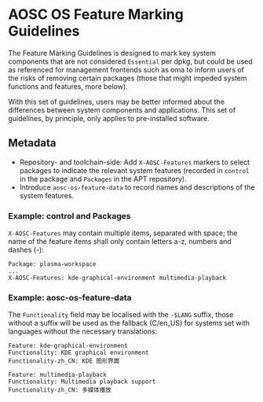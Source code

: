 AOSC OS Feature Marking Guidelines
===

The Feature Marking Guidelines is designed to mark key system components that
are not considered `Essential` per dpkg, but could be used as referenced for
management frontends such as oma to inform users of the risks of removing
certain packages (those that might impeded system functions and features, more
below).

With this set of guidelines, users may be better informed about the differences
between system components and applications. This set of guidelines, by
principle, only applies to pre-installed software.

Metadata
---

- Repository- and toolchain-side: Add `X-AOSC-Features` markers to select
  packages to indicate the relevant system features (recorded in `control` in
  the package and `Packages` in the APT repository).
- Introduce `aosc-os-feature-data` to record names and descriptions of the
  system features.

### Example: control and Packages

`X-AOSC-Features` may contain multiple items, separated with space; the name
of the feature items shall only contain letters a-z, numbers and dashes (-):

```
Package: plasma-workspace
...
X-AOSC-Features: kde-graphical-environment multimedia-playback
```

### Example: aosc-os-feature-data

The `Functionality` field may be localised with the `-$LANG` suffix, those
without a suffix will be used as the fallback (C/en_US) for systems set with
languages without the necessary translations:

```
Feature: kde-graphical-environment
Functionality: KDE graphical environment
Functionality-zh_CN: KDE 图形界面

Feature: multimedia-playback
Functionality: Multimedia playback support
Functionality-zh_CN: 多媒体播放
```

